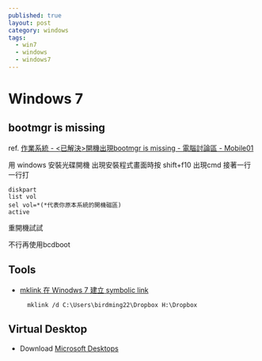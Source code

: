 ```yaml
---
published: true
layout: post
category: windows
tags:
  - win7
  - windows
  - windows7
---
```


# Windows 7

## bootmgr is missing

ref. [作業系統 - <已解決>開機出現bootmgr is missing - 電腦討論區 - Mobile01](https://www.mobile01.com/topicdetail.php?f=300&t=3753818)

用 windows 安裝光碟開機
出現安裝程式畫面時按 shift+f10
出現cmd
接著一行一行打

    diskpart
    list vol
    sel vol=*(*代表你原本系統的開機磁區)
    active

重開機試試

不行再使用bcdboot

## Tools

* [mklink 在 Winodws 7 建立 symbolic link](http://www.dotblogs.com.tw/chhuang/archive/2012/09/10/74700.aspx)

        mklink /d C:\Users\birdming22\Dropbox H:\Dropbox

## Virtual Desktop

* Download [Microsoft Desktops](http://technet.microsoft.com/en-us/sysinternals/cc817881.aspx)
